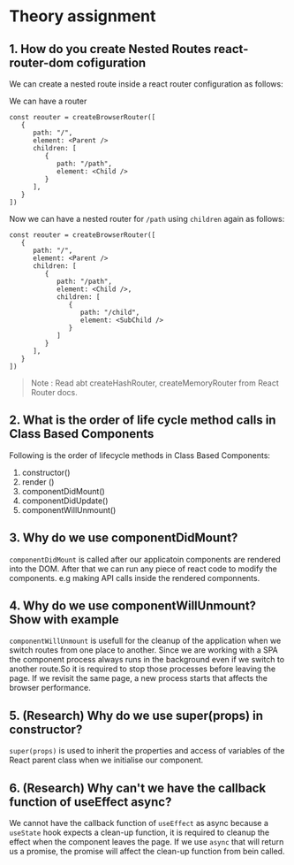 # Theory assignment

## 1. How do you create Nested Routes react-router-dom cofiguration

We can create a nested route inside a react router configuration as follows:

We can have a router

```
const reouter = createBrowserRouter([
   {
      path: "/",
      element: <Parent />
      children: [
         {
            path: "/path",
            element: <Child />
         }
      ],
   }
])
```

Now we can have a nested router for `/path` using `children` again as follows:

```
const reouter = createBrowserRouter([
   {
      path: "/",
      element: <Parent />
      children: [
         {
            path: "/path",
            element: <Child />,
            children: [
               {
                  path: "/child",
                  element: <SubChild />
               }
            ]
         }
      ],
   }
])
```

> Note : Read abt createHashRouter, createMemoryRouter from React Router docs.

## 2. What is the order of life cycle method calls in Class Based Components

Following is the order of lifecycle methods in Class Based Components:

1. constructor()
2. render ()
3. componentDidMount()
4. componentDidUpdate()
5. componentWillUnmount()

## 3. Why do we use componentDidMount?

`componentDidMount` is called after our applicatoin components are rendered into the DOM. After that we can run any piece of react code to modify the components.
e.g making API calls inside the rendered componnents.

## 4. Why do we use componentWillUnmount? Show with example

`componentWillUnmount` is usefull for the cleanup of the application when we switch routes from one place to another. Since we are working with a SPA the component process always runs in the background even if we switch to another route.So it is required to stop those processes before leaving the page. If we revisit the same page, a new process starts that affects the browser performance.

## 5. (Research) Why do we use super(props) in constructor?

`super(props)` is used to inherit the properties and access of variables of the React parent class when we initialise our component.

## 6. (Research) Why can't we have the callback function of useEffect async?

We cannot have the callback function of `useEffect` as async because a `useState` hook expects a clean-up function, it is required to cleanup the effect when the component leaves the page.
If we use `async` that will return us a promise, the promise will affect the clean-up function from bein called.
